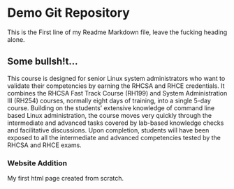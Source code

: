 # Demo Git Repository
This is the First line of my Readme Markdown file, leave the fucking heading alone.

## Some bullsh!t...
This course is designed for senior Linux system administrators who want to
validate their competencies by earning the RHCSA and RHCE credentials. It
combines the RHCSA Fast Track Course (RH199) and System Administration III
(RH254) courses, normally eight days of training, into a single 5-day course. Building
on the students’ extensive knowledge of command line based Linux administration,
the course moves very quickly through the intermediate and advanced tasks
covered by lab-based knowledge checks and facilitative discussions. Upon
completion, students will have been exposed to all the intermediate and advanced
competencies tested by the RHCSA and RHCE exams.

### Website Addition
My first html page created from scratch.